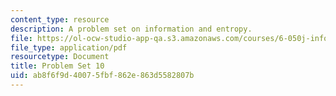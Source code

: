 ```yaml
---
content_type: resource
description: A problem set on information and entropy.
file: https://ol-ocw-studio-app-qa.s3.amazonaws.com/courses/6-050j-information-and-entropy-spring-2008/ab8f6f9d40075fbf862e863d5582807b_MIT6_050JS08_ps_10.pdf
file_type: application/pdf
resourcetype: Document
title: Problem Set 10
uid: ab8f6f9d-4007-5fbf-862e-863d5582807b
---
```

